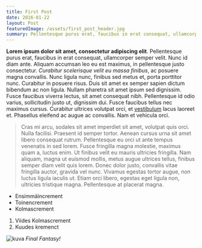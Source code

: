 ```yaml
---
title: First Post
date: 2016-01-22
layout: Post
featuredImage: /assets/first_post_header.jpg
summary: Pellentesque purus erat, faucibus in erat consequat, ullamcorper semper velit. Nunc id diam ante. Aliquam accumsan leo eu est maximus, in pellentesque justo consectetur.
---
```


**Lorem ipsum dolor sit amet, consectetur adipiscing elit**. Pellentesque purus erat, faucibus in erat consequat, ullamcorper semper velit. Nunc id diam ante. Aliquam accumsan leo eu est maximus, in pellentesque justo consectetur. *Curabitur scelerisque velit eu massa finibus*, ac posuere magna convallis. Nunc ligula nunc, finibus sed metus et, porta porttitor nunc. Curabitur in posuere risus. Duis sit amet ex semper sapien dictum bibendum ac non ligula. Nullam pharetra sit amet ipsum sed dignissim. Fusce faucibus viverra lectus, sit amet consequat nibh. Pellentesque id odio varius, sollicitudin justo ut, dignissim dui. Fusce faucibus tellus nec maximus cursus. Curabitur ultrices volutpat orci, et [vestibulum](http://0.0.0.0:3333/posts/first-post) lacus laoreet et. Phasellus eleifend ac augue ac convallis. Nam et vehicula orci.

>Cras mi arcu, sodales sit amet imperdiet sit amet, volutpat quis orci. Nulla facilisi. Praesent id semper tortor. Aenean cursus urna sit amet libero consequat rutrum. Pellentesque eu orci ut ante tempus venenatis in sed lorem. Fusce fringilla magna molestie, maximus quam a, luctus enim. Ut finibus velit eu mauris ultricies fringilla. Nam aliquam, magna ut euismod mollis, metus augue ultrices tellus, finibus semper diam velit quis lorem. Donec dolor justo, convallis vitae fringilla auctor, gravida vel nunc. Vivamus egestas tortor augue, non luctus ligula iaculis ut. Etiam orci libero, egestas eget ligula non, ultricies tristique magna. Pellentesque at placerat magna.

* Ensimmäincrement
* Toinencrement
* Kolmascrement

1. Viides Kolmascrement
2. Kuudes kremenct

![kuva](/assets/first_post_include.jpg "Final Fantasy!")
*Final Fantasy!*
